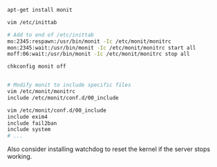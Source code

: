 ```bash
apt-get install monit

vim /etc/inittab

# Add to end of /etc/inittab
mo:2345:respawn:/usr/bin/monit -Ic /etc/monit/monitrc
mon:2345:wait:/usr/bin/monit -Ic /etc/monit/monitrc start all
moff:06:wait:/usr/bin/monit -Ic /etc/monit/monitrc stop all

chkconfig monit off


# Modify monit to include specific files
vim /etc/monit/monitrc
include /etc/monit/conf.d/00_include

vim /etc/monit/conf.d/00_include
include exim4
include fail2ban
include system
# ...
```

Also consider installing watchdog to reset the kernel if the server stops working.


